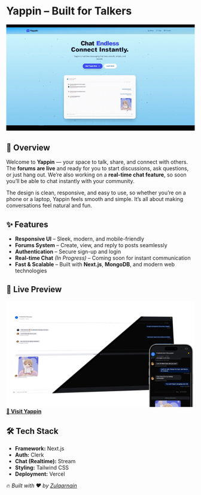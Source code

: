 #  Yappin – Built for Talkers

![Yappin Preview](./public/preview.gif)



## 🌟 Overview


Welcome to **Yappin** — your space to talk, share, and connect with others.
The **forums are live** and ready for you to start discussions, ask questions, or just hang out.
We’re also working on a **real-time chat feature**, so soon you’ll be able to chat instantly with your community.

The design is clean, responsive, and easy to use, so whether you’re on a phone or a laptop, Yappin feels smooth and simple. It’s all about making conversations feel natural and fun.



## ✨ Features

-  **Responsive UI** – Sleek, modern, and mobile-friendly
-  **Forums System** – Create, view, and reply to posts seamlessly
-  **Authentication** – Secure sign-up and login
-  **Real-time Chat** *(In Progress)* – Coming soon for instant communication
-  **Fast & Scalable** – Built with **Next.js**, **MongoDB**, and modern web technologies



## 🚀 Live Preview


![Screenshot](./public/preview2.png)
**[🔗 Visit Yappin](https://yappin-gold.vercel.app/)**




## 🛠️ Tech Stack

- **Framework:** Next.js
- **Auth:** Clerk
- **Chat (Realtime):** Stream
- **Styling:** Tailwind CSS
- **Deployment:** Vercel


🔥 *Built with ❤️ by [Zulqarnain](https://github.com/ZulqarnainX)*

